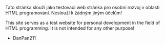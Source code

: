 Tato stránka slouží jako testovací web stránka pro osobní rozvoj v oblasti HTML programování. Neslouží k žádným jiným účelům!

This site serves as a test website for personal development in the field of HTML programming. It is not intended for any other purpose!

- DanPan211